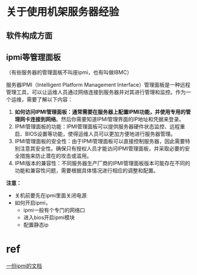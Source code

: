 # 关于使用机架服务器经验




## 软件构成方面



## ipmi等管理面板

（有些服务器的管理面板不叫座ipmi，也有叫做IBMC）

服务器IPMI（Intelligent Platform Management Interface）管理面板是一种远程管理工具，可以让运维人员通过网络连接到服务器并对其进行管理和监控。作为一个运维，需要了解以下内容：

1. **如何访问IPMI管理面板：通常需要在服务器上配置IPMI功能，并使用专用的管理网卡连接到网络**。然后你需要知道IPMI管理界面的IP地址和凭据来登录。
2. IPMI管理面板的功能：IPMI管理面板可以提供服务器硬件状态监控、远程重启、BIOS设置等功能，使得运维人员可以更加方便地进行服务器管理。
3. IPMI管理面板的安全性：由于IPMI管理面板可以直接控制服务器，因此需要特别注意其安全性。确保只有授权人员才能访问IPMI管理面板，并采取必要的安全措施来防止潜在的攻击或滥用。
4. IPMI版本的兼容性：不同服务器生产厂商的IPMI管理面板版本可能存在不同的功能和兼容性问题，需要根据具体情况进行相应的调整和配置。



**注意：**

- 关机前要先在ipmi里面关闭电源
- 如何开启ipmi，
  - ipmi一般有个专门的网络口
  - 进入bios开启ipmi模块
  - 配置静态ip







# ref

[一份ipmi的文档](https://www.gooxi.com/upload/201704/11/201704111750463504.pdf)


